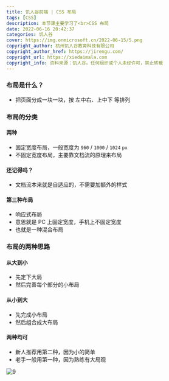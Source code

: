 ```yaml
---
title: 饥人谷前端 | CSS 布局
tags: [CSS]
description: 本节课主要学习了<br>CSS 布局
date: 2022-06-16 20:42:37
categories: 饥人谷
cover: https://img.onmicrosoft.cn/2022-06-15/5.png
copyright_author: 杭州饥人谷教育科技有限公司
copyright_author_href: https://jirengu.com/
copyright_url: https://xiedaimala.com
copyright_info: 资料来源：饥人谷。任何组织或个人未经许可，禁止转载
---
```


### 布局是什么？

- 把页面分成一块一块，按 左中右、上中下 等排列

### 布局的分类

#### 两种

- 固定宽度布局，一般宽度为 `960` / `1000` / `1024` `px`
- 不固定宽度布局，主要靠文档流的原理来布局

#### 还记得吗？

- 文档流本来就是自适应的，不需要加额外的样式

#### 第三种布局

- 响应式布局
- 意思就是 PC 上固定宽度，手机上不固定宽度
- 也就是一种混合布局

### 布局的两种思路

#### 从大到小

- 先定下大局
- 然后完善每个部分的小布局

#### 从小到大

- 先完成小布局
- 然后组合成大布局

#### 两种均可

- 新人推荐用第二种，因为小的简单
- 老手一般用第一种，因为熟练有大局观

![9](https://img.onmicrosoft.cn/2022-06-16/9.png)
